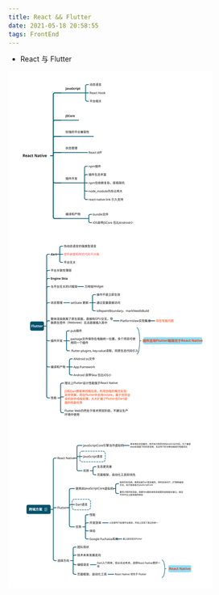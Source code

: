 ```yaml
---
title: React && Flutter
date: 2021-05-18 20:58:55
tags: FrontEnd
---
```


- React 与 Flutter


<!-- more -->
![React && Flutter](/assets/front/react_and_flutter.svg)